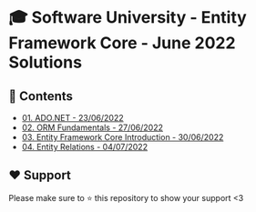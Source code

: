 # :mortar_board: Software University - Entity Framework Core - June 2022 Solutions

## :orange_book: Contents 
* [01. ADO.NET - 23/06/2022](https://github.com/vassdeniss/software-university-courses/tree/master/ef-core/01.ADO-NET)
* [02. ORM Fundamentals - 27/06/2022](https://github.com/vassdeniss/software-university-courses/tree/master/ef-core/02.MiniORM)
* [03. Entity Framework Core Introduction - 30/06/2022](https://github.com/vassdeniss/software-university-courses/tree/master/ef-core/03.EntityFrameworkCoreIntro)
* [04. Entity Relations - 04/07/2022](https://github.com/vassdeniss/software-university-courses/tree/master/ef-core/04.EntityRelations)

## :heart: Support
Please make sure to :star: this repository to show your support <3
